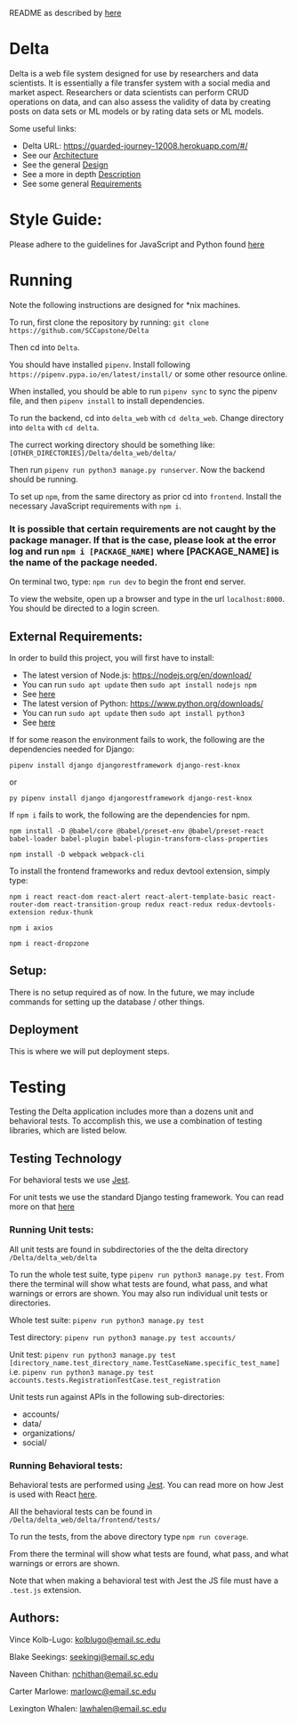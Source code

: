 README as described by [here](https://capstone.cse.sc.edu/milestone/source-control/#september)

# Delta
Delta is a web file system designed for use by researchers and data scientists. It is essentially a file transfer system with a social media and market aspect. Researchers or data scientists can perform CRUD operations on data, and can also assess the validity of data by creating posts on data sets or ML models or by rating data sets or ML models. 

Some useful links:
- Delta URL: https://guarded-journey-12008.herokuapp.com/#/ 
- See our [Architecture](https://github.com/SCCapstone/Delta/wiki/Architecture)
- See the general [Design](https://github.com/SCCapstone/Delta/wiki/Architecture)
- See a more in depth [Description](https://github.com/SCCapstone/Delta/wiki/Project-Description)
- See some general [Requirements](https://github.com/SCCapstone/Delta/wiki/Requirements)


# Style Guide:
Please adhere to the guidelines for JavaScript and Python found [here](https://google.github.io/styleguide/)

# Running
Note the following instructions are designed for *nix machines.

To run, first clone the repository by running:
`git clone https://github.com/SCCapstone/Delta` 

Then cd into `Delta`. 

You should have installed `pipenv`. Install following `https://pipenv.pypa.io/en/latest/install/` or some other resource online.

When installed, you should be able to run 
`pipenv sync` to sync the pipenv file, and then `pipenv install` to install dependencies.

To run the backend, cd into `delta_web` with `cd delta_web`.
Change directory into `delta` with `cd delta`.

The currect working directory should be something like:
`[OTHER_DIRECTORIES]/Delta/delta_web/delta/`

Then run `pipenv run python3 manage.py runserver`. Now the backend should be running.

To set up `npm`, from the same directory as prior cd into `frontend`. 
Install the necessary JavaScript requirements with `npm i`. 
### It is possible that certain requirements are not caught by the package manager. If that is the case, please look at the error log and run `npm i [PACKAGE_NAME]` where [PACKAGE_NAME] is the name of the package needed.

On terminal two, type:
`npm run dev` to begin the front end server.

To view the website, open up a browser and type in the url `localhost:8000`. You should be directed to a login screen.

## External Requirements:
In order to build this project, you will first have to install:

- The latest version of Node.js: https://nodejs.org/en/download/
- You can run `sudo apt update` then `sudo apt install nodejs npm`
- See [here](https://linuxize.com/post/how-to-install-node-js-on-ubuntu-20-04/)
- The latest version of Python: https://www.python.org/downloads/
- You can run `sudo apt update` then `sudo apt install python3`
- See [here](https://www.makeuseof.com/install-python-ubuntu/)

If for some reason the environment fails to work, the following are the dependencies needed for Django:

`pipenv install django djangorestframework django-rest-knox`

or

`py pipenv install django djangorestframework django-rest-knox`

If `npm i` fails to work, the following are the dependencies for npm.

`npm install -D @babel/core @babel/preset-env @babel/preset-react babel-loader babel-plugin babel-plugin-transform-class-properties`

`npm install -D webpack webpack-cli`

To install the frontend frameworks and redux devtool extension, simply type:

`npm i react react-dom react-alert react-alert-template-basic react-router-dom react-transition-group redux react-redux redux-devtools-extension redux-thunk`

`npm i axios` 

`npm i react-dropzone`

## Setup:
There is no setup required as of now. In the future, we may include commands for setting up the database / other things.

## Deployment
This is where we will put deployment steps.

# Testing
Testing the Delta application includes more than a dozens unit and behavioral tests. To accomplish this, we
use a combination of testing libraries, which are listed below.

## Testing Technology
For behavioral tests we use [Jest](https://reactjs.org/docs/testing.html).

For unit tests we use the standard Django testing framework. You can read more on that [here](https://docs.djangoproject.com/en/4.1/topics/testing/overview/)

### Running Unit tests:
All unit tests are found in subdirectories of the the delta directory
`/Delta/delta_web/delta`

To run the whole test suite, type `pipenv run python3 manage.py test`. From there the terminal will show what tests are found, 
what pass, and what warnings or errors are shown. You may also run individual unit tests or directories. 

Whole test suite: `pipenv run python3 manage.py test`

Test directory: `pipenv run python3 manage.py test accounts/`

Unit test: `pipenv run python3 manage.py test [directory_name.test_directory_name.TestCaseName.specific_test_name]` i.e. 
`pipenv run python3 manage.py test accounts.tests.RegistrationTestCase.test_registration`


Unit tests run against APIs in the following sub-directories:
- accounts/
- data/
- organizations/
- social/

### Running Behavioral tests:
Behavioral tests are performed using [Jest](https://jestjs.io/). You can read more on how Jest is used with React [here](https://reactjs.org/docs/testing.html).

All the behavioral tests can be found in 
`/Delta/delta_web/delta/frontend/tests/`

To run the tests, from the above directory type
`npm run coverage`.

From there the terminal will show what tests are found, what pass, and what warnings or errors are shown.

Note that when making a behavioral test with Jest the JS file must have a `.test.js` extension.

## Authors:
Vince Kolb-Lugo: kolblugo@email.sc.edu

Blake Seekings: seekingj@email.sc.edu

Naveen Chithan: nchithan@email.sc.edu

Carter Marlowe: marlowc@email.sc.edu

Lexington Whalen: lawhalen@email.sc.edu
